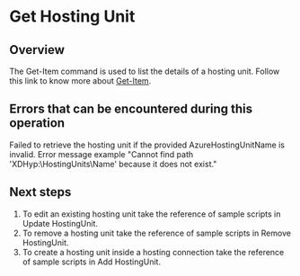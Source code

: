 # Get Hosting Unit
## Overview
The Get-Item command is used to list the details of a hosting unit.
Follow this link to know more about [Get-Item](https://developer-docs.citrix.com/en-us/citrix-virtual-apps-desktops-sdk/current-release/HostService/about_HypHostSnapIn.html).

## Errors that can be encountered during this operation
Failed to retrieve the hosting unit if the provided AzureHostingUnitName is invalid. Error message example "Cannot find path 'XDHyp:\HostingUnits\Name' because it does not exist."

## Next steps
1. To edit an existing hosting unit take the reference of sample scripts in Update HostingUnit.
2. To remove a hosting unit take the reference of sample scripts in Remove HostingUnit.
3. To create a hosting unit inside a hosting connection take the reference of sample scripts in Add HostingUnit.